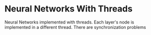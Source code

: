 # Neural Networks With Threads
 Neural Networks implemented with threads. Each layer's node is implemented in a different thread. There are synchronization problems
